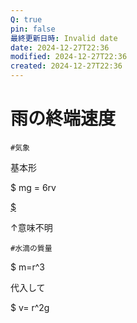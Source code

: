 ```yaml
---
Q: true
pin: false
最終更新日時: Invalid date
date: 2024-12-27T22:36
modified: 2024-12-27T22:36
created: 2024-12-27T22:36
---
```

# 雨の終端速度

`#気象`

基本形

$ mg = 6rv

[$](https://www.notion.som:%E8%B3%AA%E9%87%8F,g:%E9%87%8D%E5%8A%9B%E5%8A%A0%E9%80%9F%E5%BA%A6,r:%E6%B0%B4%E6%BB%B4%E3%81%AE%E5%8D%8A%E5%BE%84,\eta:%E7%B2%98%E6%80%A7%E4%BF%82%E6%95%B0,v:%E8%90%BD%E4%B8%8B%E9%80%9F%E5%BA%A6)

↑意味不明

`#水滴の質量`

$ m=r^3

代入して

$ v= r^2g